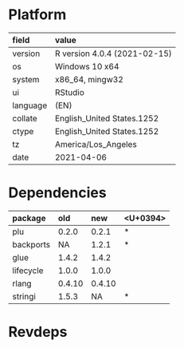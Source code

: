 # Platform

|field    |value                        |
|:--------|:----------------------------|
|version  |R version 4.0.4 (2021-02-15) |
|os       |Windows 10 x64               |
|system   |x86_64, mingw32              |
|ui       |RStudio                      |
|language |(EN)                         |
|collate  |English_United States.1252   |
|ctype    |English_United States.1252   |
|tz       |America/Los_Angeles          |
|date     |2021-04-06                   |

# Dependencies

|package   |old    |new    |<U+0394>  |
|:---------|:------|:------|:--|
|plu       |0.2.0  |0.2.1  |*  |
|backports |NA     |1.2.1  |*  |
|glue      |1.4.2  |1.4.2  |   |
|lifecycle |1.0.0  |1.0.0  |   |
|rlang     |0.4.10 |0.4.10 |   |
|stringi   |1.5.3  |NA     |*  |

# Revdeps

